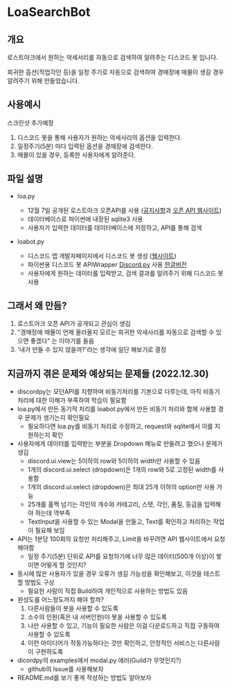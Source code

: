 # LoaSearchBot

## 개요
로스트아크에서 원하는 악세서리를 자동으로 검색하여 알려주는 디스코드 봇 입니다.

희귀한 옵션(직업각인 등)을 일정 주기로 자동으로 검색하여 경매장에 매물이 생길 경우 알려주기 위해 만들었습니다.

## 사용예시
스크린샷 추가예정
1. 디스코드 봇을 통해 사용자가 원하는 악세사리의 옵션을 입력한다.
2. 일정주기(5분) 마다 입력된 옵션을 경매장에 검색한다.
3. 매물이 있을 경우, 등록한 사용자에게 알려준다.

## 파일 설명
- loa.py
  - 12월 7일 공개된 로스트아크 오픈API를 사용 ([공지사항](https://lostark.game.onstove.com/News/Notice/Views/2208)과 [오픈 API 웹사이트](https://developer-lostark.game.onstove.com/))
  - 데이터베이스로 파이썬에 내장된 sqlite3 사용
  - 사용자가 입력한 데이터를 데이터베이스에 저장하고, API를 통해 검색

- loabot.py
  - 디스코드 앱 개발자페이지에서 디스코드 봇 생성 ([웹사이트](https://discord.com/build/app-developers))
  - 파이썬용 디스코드 봇 APIWrapper [Discord.py](https://discordpy.readthedocs.io/en/stable/) 사용 [한글버전](https://discordpy-ko.github.io/)
  - 사용자에게 원하는 데이터를 입력받고, 검색 결과를 알려주기 위해 디스코드 봇 사용

## 그래서 왜 만듬?
1. 로스트아크 오픈 API가 공개되고 관심이 생김
2. "경매장에 매물이 언제 올라올지 모르는 희귀한 악세사리를 자동으로 검색할 수 있으면 좋겠다" 는 이야기를 들음
3. '내가 만들 수 있지 않을까?'라는 생각에 일단 해보기로 결정

## 지금까지 겪은 문제와 예상되는 문제들 (2022.12.30)
- discordpy는 모던API를 지향하며 비동기처리를 기본으로 다루는데, 아직 비동기 처리에 대한 이해가 부족하여 학습이 필요함
- loa.py에서 만든 동기적 처리를 loabot.py에서 만든 비동기 처리와 함께 사용할 경우 문제가 생기는지 확인필요
  - 필요하다면 loa.py를 비동기 처리로 수정하고, request와 sqlite에서 이를 지원하는지 확인
- 사용자에게 데이터를 입력받는 부분을 Dropdown 메뉴로 만들려고 했으나 문제가 생김
  - discord.ui.view는 5이하의 row와 5이하의 width만 사용할 수 있음
  - 1개의 discord.ui.select (dropdown)은 1개의 row와 5로 고정된 width를 사용함
  - 1개의 discord.ui.select (dropdown)은 최대 25개 이하의 option만 사용 가능
  - 25개를 훌쩍 넘기는 각인의 개수와 카테고리, 스탯, 각인, 품질, 등급을 입력해야 하는데 역부족
  - TextInput을 사용할 수 있는 Modal을 만들고, Text를 확인하고 처리하는 작업이 필요해 보임
- API는 1분당 100회의 요청만 처리해주고, Limit을 바꾸려면 API 웹사이트에서 요청해야함
  - 일정 주기(5분) 단위로 API를 요청하기에 너무 많은 데이터(500개 이상)이 쌓이면 어떻게 할 것인지?
- 동시에 많은 사용자가 있을 경우 오류가 생길 가능성을 확인해보고, 이것을 테스트할 방법도 구상
  - 필요한 사람이 직접 Build하여 개인적으로 사용하는 방법도 있음
- 완성도를 어느정도까지 해야 할까?
  1. 다른사람들이 봇을 사용할 수 있도록
  2. 소수의 인원(혹은 내 서버인원)이 봇을 사용할 수 있도록
  3. 나만 사용할 수 있고, 기능이 필요한 사람은 이걸 다운로드하고 직접 구동하여 사용할 수 있도록
  4. 이런 아이디어가 작동가능하다는 것만 확인하고, 안정적인 서비스는 다른사람이 구현하도록
- dicordpy의 examples에서 modal.py 에러(Guild가 무엇인지?)
  - github의 Issue를 사용해보자
- README.md를 보기 좋게 작성하는 방법도 알아보자